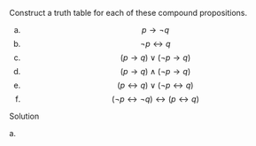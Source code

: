 Construct a truth table for each of these compound propositions.

1. $$p \rightarrow \neg q$$
1. $$\neg p \leftrightarrow q$$
1. $$(p \rightarrow q) \vee (\neg p \rightarrow q)$$
1. $$(p \rightarrow q) \wedge (\neg p \rightarrow q)$$
1. $$(p \leftrightarrow q) \vee (\neg p \leftrightarrow q)$$
1. $$(\neg p \leftrightarrow \neg q) \leftrightarrow (p \leftrightarrow q)$$

Solution

a. 

<style type="text/css">
    ol { list-style-type: lower-alpha; }
</style>